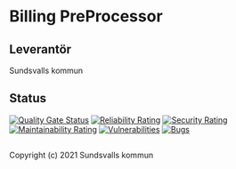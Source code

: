 # Billing PreProcessor

## Leverantör

Sundsvalls kommun

## Status

[![Quality Gate Status](https://sonarcloud.io/api/project_badges/measure?project=Sundsvallskommun_api-service-billing-preprocessor&metric=alert_status)](https://sonarcloud.io/summary/overall?id=Sundsvallskommun_api-service-billing-preprocessor)
[![Reliability Rating](https://sonarcloud.io/api/project_badges/measure?project=Sundsvallskommun_api-service-billing-preprocessor&metric=reliability_rating)](https://sonarcloud.io/summary/overall?id=Sundsvallskommun_api-service-billing-preprocessor)
[![Security Rating](https://sonarcloud.io/api/project_badges/measure?project=Sundsvallskommun_api-service-billing-preprocessor&metric=security_rating)](https://sonarcloud.io/summary/overall?id=Sundsvallskommun_api-service-billing-preprocessor)
[![Maintainability Rating](https://sonarcloud.io/api/project_badges/measure?project=Sundsvallskommun_api-service-billing-preprocessor&metric=sqale_rating)](https://sonarcloud.io/summary/overall?id=Sundsvallskommun_api-service-billing-preprocessor)
[![Vulnerabilities](https://sonarcloud.io/api/project_badges/measure?project=Sundsvallskommun_api-service-billing-preprocessor&metric=vulnerabilities)](https://sonarcloud.io/summary/overall?id=Sundsvallskommun_api-service-billing-preprocessor)
[![Bugs](https://sonarcloud.io/api/project_badges/measure?project=Sundsvallskommun_api-service-billing-preprocessor&metric=bugs)](https://sonarcloud.io/summary/overall?id=Sundsvallskommun_api-service-billing-preprocessor)


## 
Copyright (c) 2021 Sundsvalls kommun
